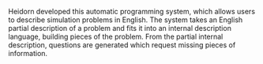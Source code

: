 Heidorn developed this automatic programming system, which allows users to describe simulation problems in English. The system takes an English partial description of a problem and fits it into an internal description language, building pieces of the problem. From the partial internal description, questions are generated which request missing pieces of information.
